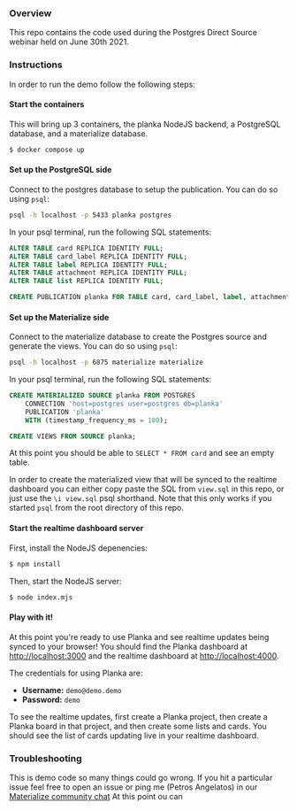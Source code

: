 ### Overview

This repo contains the code used during the Postgres Direct Source webinar held
on June 30th 2021.

### Instructions

In order to run the demo follow the following steps:

#### Start the containers
This will bring up 3 containers, the planka NodeJS backend, a PostgreSQL
database, and a materialize database.

```bash
$ docker compose up
```

#### Set up the PostgreSQL side

Connect to the postgres database to setup the publication. You can do so using `psql`:

```bash
psql -h localhost -p 5433 planka postgres
```

In your psql terminal, run the following SQL statements:

```sql
ALTER TABLE card REPLICA IDENTITY FULL;
ALTER TABLE card_label REPLICA IDENTITY FULL;
ALTER TABLE label REPLICA IDENTITY FULL;
ALTER TABLE attachment REPLICA IDENTITY FULL;
ALTER TABLE list REPLICA IDENTITY FULL;

CREATE PUBLICATION planka FOR TABLE card, card_label, label, attachment, list;
```

#### Set up the Materialize side

Connect to the materialize database to create the Postgres source and generate
the views. You can do so using `psql`:

```bash
psql -h localhost -p 6875 materialize materialize
```

In your psql terminal, run the following SQL statements:

```sql
CREATE MATERIALIZED SOURCE planka FROM POSTGRES
    CONNECTION 'host=postgres user=postgres db=planka'
    PUBLICATION 'planka'
    WITH (timestamp_frequency_ms = 100);

CREATE VIEWS FROM SOURCE planka;
```

At this point you should be able to `SELECT * FROM card` and see an empty table.

In order to create the materialized view that will be synced to the realtime
dashboard you can either copy paste the SQL from `view.sql` in this repo, or
just use the `\i view.sql` psql shorthand. Note that this only works if you
started `psql` from the root directory of this repo.

#### Start the realtime dashboard server

First, install the NodeJS depenencies:

```bash
$ npm install
```

Then, start the NodeJS server:

```bash
$ node index.mjs
```

#### Play with it!

At this point you're ready to use Planka and see realtime updates being synced
to your browser! You should find the Planka dashboard at
[http://localhost:3000](http://localhost:3000) and the realtime dashboard at
[http://localhost:4000](http://localhost:4000).

The credentials for using Planka are:

* **Username:** `demo@demo.demo`
* **Password:** `demo`

To see the realtime updates, first create a Planka project, then create a
Planka board in that project, and then create some lists and cards. You should
see the list of cards updating live in your realtime dashboard.


### Troubleshooting

This is demo code so many things could go wrong. If you hit a particular issue
feel free to open an issue or ping me (Petros Angelatos) in our [Materialize
community chat](https://materialize.com/s/chat)
At this point ou can
